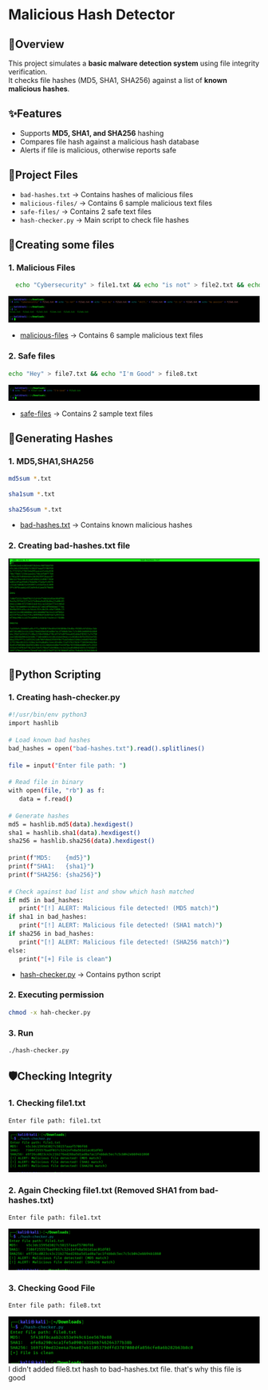 # Malicious Hash Detector

## 📖Overview
This project simulates a **basic malware detection system** using file integrity verification.  
It checks file hashes (MD5, SHA1, SHA256) against a list of **known malicious hashes**.

## ✨Features
- Supports **MD5, SHA1, and SHA256** hashing
- Compares file hash against a malicious hash database
- Alerts if file is malicious, otherwise reports safe

## 📂Project Files
- `bad-hashes.txt` → Contains hashes of malicious files
- `malicious-files/` → Contains 6 sample malicious text files
- `safe-files/` → Contains 2 safe text files
- `hash-checker.py` → Main script to check file hashes

## 📝Creating some files
  ### 1. Malicious Files
  ```bash
    echo "Cybersecurity" > file1.txt && echo "is not" > file2.txt && echo "just my" > file3.txt && echo "skill," > file4.txt && echo "it is" >     file5.txt && echo "my passion" > file6.txt
  ```
![1-creating files.png](Screenshots/1-creating%20files.png)
- [malicious-files](./malicious-files/) → Contains 6 sample malicious text files

### 2. Safe files
```bash
echo "Hey" > file7.txt && echo "I'm Good" > file8.txt
 ```
![2-creating good filees.png](Screenshots/2-creating%20good%20filees.png)
- [safe-files](./safe-files/) → Contains 2 sample text files

## 🔑Generating Hashes
### 1. MD5,SHA1,SHA256
```bash
md5sum *.txt
```
```bash
sha1sum *.txt
```
```bash
sha256sum *.txt 
```
- [bad-hashes.txt](./bad-hashes.txt) → Contains known malicious hashes

### 2. Creating bad-hashes.txt file
![3-bad hashes.png](Screenshots/3-bad%20hashes.png)

## 🐍Python Scripting
### 1. Creating hash-checker.py
 ```bash
#!/usr/bin/env python3
import hashlib

# Load known bad hashes
bad_hashes = open("bad-hashes.txt").read().splitlines()

file = input("Enter file path: ")

# Read file in binary
with open(file, "rb") as f:
    data = f.read()

# Generate hashes
md5 = hashlib.md5(data).hexdigest()
sha1 = hashlib.sha1(data).hexdigest()
sha256 = hashlib.sha256(data).hexdigest()

print(f"MD5:    {md5}")
print(f"SHA1:   {sha1}")
print(f"SHA256: {sha256}")

# Check against bad list and show which hash matched
if md5 in bad_hashes:
    print("[!] ALERT: Malicious file detected! (MD5 match)")
if sha1 in bad_hashes:
    print("[!] ALERT: Malicious file detected! (SHA1 match)")
if sha256 in bad_hashes:
    print("[!] ALERT: Malicious file detected! (SHA256 match)")
else:
    print("[+] File is clean")
   ```
- [hash-checker.py](./hash-checker.py) → Contains python script

### 2. Executing permission
 ```bash
chmod -x hah-checker.py
 ```

### 3. Run
 ```bash
./hash-checker.py
 ```
## 🛡️Checking Integrity
### 1. Checking file1.txt
 ```bash
Enter file path: file1.txt
 ```
![4-file1.png](Screenshots/4-file1.png)

### 2. Again Checking file1.txt (Removed SHA1 from bad-hashes.txt)
  ```bash
Enter file path: file1.txt
  ```
![5-file1.1.png](Screenshots/5-file1.1.png)

### 3. Checking Good File
  ```bash
Enter file path: file8.txt
  ```
![6-file8.png](Screenshots/6-file8.png)
I didn't added file8.txt hash to bad-hashes.txt file. that's why this file is good


